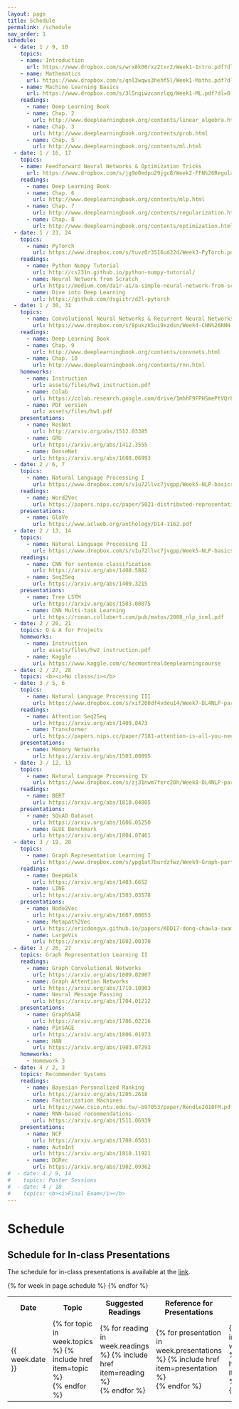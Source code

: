 ```yaml
---
layout: page
title: Schedule
permalink: /schedule
nav_order: 1
schedule:
  - date: 1 / 9, 10
    topics:
    - name: Introduction
      url: https://www.dropbox.com/s/wrx8k00rxz2txr2/Week1-Intro.pdf?dl=0
    - name: Mathematics
      url: https://www.dropbox.com/s/qnl3wqws3hehf5l/Week1-Maths.pdf?dl=0
    - name: Machine Learning Basics
      url: https://www.dropbox.com/s/3l5nqiwzcanzlqq/Week1-ML.pdf?dl=0
    readings:
      - name: Deep Learning Book
      - name: Chap. 2
        url: http://www.deeplearningbook.org/contents/linear_algebra.html
      - name: Chap. 3
        url: http://www.deeplearningbook.org/contents/prob.html
      - name: Chap. 5
        url: http://www.deeplearningbook.org/contents/ml.html
  - date: 1 / 16, 17
    topics:
    - name: Feedforward Neural Networks & Optimization Tricks
      url: https://www.dropbox.com/s/jg9o0edpu29jgc8/Week2-FFN%26Regularization.pdf?dl=0
    readings:
      - name: Deep Learning Book
      - name: Chap. 6
        url: http://www.deeplearningbook.org/contents/mlp.html
      - name: Chap. 7
        url: http://www.deeplearningbook.org/contents/regularization.html
      - name: Chap. 8
        url: http://www.deeplearningbook.org/contents/optimization.html
  - date: 1 / 23, 24
    topics:
      - name: PyTorch
        url: https://www.dropbox.com/s/tuvz0r3516ud22d/Week3-PyTorch.pdf?dl=0
    readings:
      - name: Python Numpy Tutorial
        url: http://cs231n.github.io/python-numpy-tutorial/
      - name: Neural Network from Scratch
        url: https://medium.com/dair-ai/a-simple-neural-network-from-scratch-with-pytorch-and-google-colab-c7f3830618e0
      - name: Dive into Deep Learning
        url: https://github.com/dsgiitr/d2l-pytorch
  - date: 1 / 30, 31
    topics:
      - name: Convolutional Neural Networks & Recurrent Neural Networks
        url: https://www.dropbox.com/s/8pukzk5ui9xzdsn/Week4-CNN%26RNN.pdf?dl=0
    readings:
      - name: Deep Learning Book
      - name: Chap. 9
        url: http://www.deeplearningbook.org/contents/convnets.html
      - name: Chap. 10
        url: http://www.deeplearningbook.org/contents/rnn.html
    homeworks:
      - name: Instruction
        url: assets/files/hw1_instruction.pdf
      - name: Colab
        url: https://colab.research.google.com/drive/1mhhF9FPHSmePtVQrhNBwRujfUkOjUspj#scrollTo=mY-OzP6E4JWU&forceEdit=true&sandboxMode=true
      - name: PDF version
        url: assets/files/hw1.pdf
    presentations:
      - name: ResNet
        url: http://arxiv.org/abs/1512.03385
      - name: GRU
        url: https://arxiv.org/abs/1412.3555
      - name: DenseNet
        url: https://arxiv.org/abs/1608.06993
  - date: 2 / 6, 7
    topics:
      - name: Natural Language Processing I
        url: https://www.dropbox.com/s/v1u72llvc7jvgpp/Week5-NLP-basics.pdf?dl=0
    readings:
      - name: Word2Vec
        url: https://papers.nips.cc/paper/5021-distributed-representations-of-words-and-phrases-and-their-compositionality.pdf
    presentations:
      - name: GloVe
        url: https://www.aclweb.org/anthology/D14-1162.pdf
  - date: 2 / 13, 14
    topics:
      - name: Natural Language Processing II
        url: https://www.dropbox.com/s/v1u72llvc7jvgpp/Week5-NLP-basics.pdf?dl=0
    readings:
      - name: CNN for sentence classification
        url: https://arxiv.org/abs/1408.5882
      - name: Seq2Seq
        url: https://arxiv.org/abs/1409.3215
    presentations:
      - name: Tree LSTM
        url: https://arxiv.org/abs/1503.00075
      - name: CNN Multi-task Learning
        url: https://ronan.collobert.com/pub/matos/2008_nlp_icml.pdf
  - date: 2 / 20, 21
    topics: Q & A for Projects
    homeworks:
      - name: Instruction
        url: assets/files/hw2_instruction.pdf
      - name: Kaggle
        url: https://www.kaggle.com/c/hecmontrealdeeplearningcourse
  - date: 2 / 27, 28
    topics: <b><i>No class</i></b>
  - date: 3 / 5, 6
    topics:
      - name: Natural Language Processing III
        url: https://www.dropbox.com/s/xif200df4vdeu14/Week7-DL4NLP-part2.pdf?dl=0
    readings:
      - name: Attention Seq2Seq
        url: https://arxiv.org/abs/1409.0473
      - name: Transformer
        url: https://papers.nips.cc/paper/7181-attention-is-all-you-need.pdf
    presentations:
      - name: Memory Networks
        url: https://arxiv.org/abs/1503.08895
  - date: 3 / 12, 13
    topics:
      - name: Natural Language Processing IV
        url: https://www.dropbox.com/s/zj31nwm7ferc20h/Week8-DL4NLP-part3.pdf?dl=0
    readings:
      - name: BERT
        url: https://arxiv.org/abs/1810.04805
    presentations:
      - name: SQuAD Dataset
        url: https://arxiv.org/abs/1606.05250
      - name: GLUE Benchmark
        url: https://arxiv.org/abs/1804.07461
  - date: 3 / 19, 20
    topics:
      - name: Graph Representation Learning I
        url: https://www.dropbox.com/s/ypg1at7burdzfwz/Week9-Graph-part1.pdf?dl=0
    readings:
      - name: DeepWalk
        url: https://arxiv.org/abs/1403.6652
      - name: LINE
        url: https://arxiv.org/abs/1503.03578
    presentations:
      - name: Node2Vec
        url: https://arxiv.org/abs/1607.00653
      - name: Metapath2Vec
        url: https://ericdongyx.github.io/papers/KDD17-dong-chawla-swami-metapath2vec.pdf
      - name: LargeVis
        url: https://arxiv.org/abs/1602.00370
  - date: 3 / 26, 27
    topics: Graph Representation Learning II
    readings:
      - name: Graph Convolutional Networks
        url: https://arxiv.org/abs/1609.02907
      - name: Graph Attention Networks
        url: https://arxiv.org/abs/1710.10903
      - name: Neural Message Passing
        url: https://arxiv.org/abs/1704.01212
    presentations:
      - name: GraphSAGE
        url: https://arxiv.org/abs/1706.02216
      - name: PinSAGE
        url: https://arxiv.org/abs/1806.01973
      - name: HAN
        url: https://arxiv.org/abs/1903.07293
    homeworks:
      - Homework 3
  - date: 4 / 2, 3
    topics: Recommender Systems
    readings:
      - name: Bayesian Personalized Ranking
        url: https://arxiv.org/abs/1205.2618
      - name: Factorization Machines
        url: https://www.csie.ntu.edu.tw/~b97053/paper/Rendle2010FM.pdf
      - name: RNN-based recommendations
        url: https://arxiv.org/abs/1511.06939
    presentations:
      - name: NCF
        url: https://arxiv.org/abs/1708.05031
      - name: AutoInt
        url: https://arxiv.org/abs/1810.11921
      - name: DGRec
        url: https://arxiv.org/abs/1902.09362
#  - date: 4 / 9, 14
#    topics: Poster Sessions
#  - date: 4 / 18
#    topics: <b><i>Final Exam</i></b>
---
```


Schedule
========

<!--
Important Dates
---------------
- **Class 1**:
  - **Poster**: 4 / 9
  - **Final Exam**: 4 / 18
- **Class 2**:
  - **Poster**: 4 / 14
  - **Final Exam**: 4 / 18
-->

Schedule for In-class Presentations
---------------
The schedule for in-class presentations is available at the [link].

[link]: https://docs.google.com/spreadsheets/d/15-WzdbETQxlNcJZO9X1ny2wh0b5T2EZyf7MgCqTVE-o/edit?usp=sharing

<table>
  <tr>
    <th>Date</th>
    <th>Topic</th>
    <th>Suggested Readings</th>
    <th>Reference for Presentations</th>
    <th>Homework</th>
  </tr>
  {% for week in page.schedule %}
    <tr>
      <td>{{ week.date }}</td>
      <td>
      {% for topic in week.topics %}
        {% include href item=topic %}<br>
      {% endfor %}
      </td>
      <td>
      {% for reading in week.readings %}
        {% include href item=reading %}<br>
      {% endfor %}
      </td>
      <td>
      {% for presentation in week.presentations %}
        {% include href item=presentation %}<br>
      {% endfor %}
      </td>
      <td>
      {% for homework in week.homeworks %}
        {% include href item=homework %}<br>
      {% endfor %}
      </td>
    </tr>
  {% endfor %}
</table>
